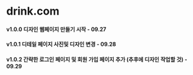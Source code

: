 # drink.com

#### v1.0.0 디자인 웹페이지 만들기 시작 - 09.27
#### v1.0.1 디테일 페이지 사진및 디자인 변경 - 09.28
#### v1.0.2 간략한 로그인 페이지 및 회원 가입 페이지 추가 (추후에 디자인 작업할 것) - 09.29

